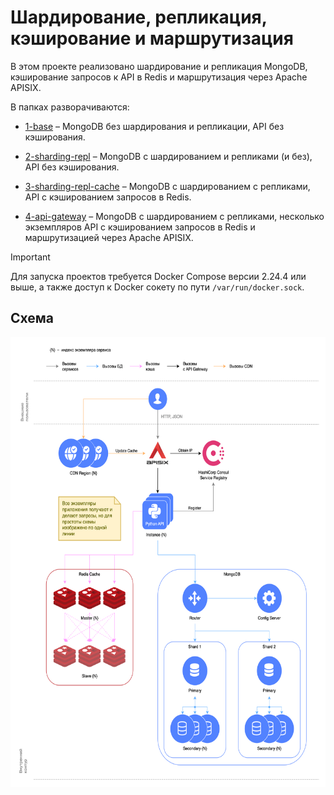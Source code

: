 # Шардирование, репликация, кэширование и маршрутизация

В этом проекте реализовано шардирование и репликация MongoDB, кэширование запросов к API в Redis и маршрутизация через
Apache APISIX.

В папках разворачиваются:

- [1-base](1-base) – MongoDB без шардирования и репликации, API без кэширования.

- [2-sharding-repl](2-sharding-repl) – MongoDB с шардированием и репликами (и без), API без кэширования.

- [3-sharding-repl-cache](3-sharding-repl-cache) – MongoDB с шардированием с репликами, API с кэшированием запросов в
  Redis.

- [4-api-gateway](4-api-gateway) – MongoDB с шардированием с репликами, несколько экземпляров API с кэшированием
  запросов в Redis и маршрутизацией через Apache APISIX.

> [!IMPORTANT]
> Для запуска проектов требуется Docker Compose версии 2.24.4 или выше, а также доступ к Docker сокету по пути
`/var/run/docker.sock`.

## Схема

<img src="4-api-gateway/diagram.drawio.png" alt="diagram" height="720">

